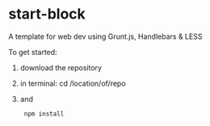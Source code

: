 start-block
===========

A template for web dev using Grunt.js, Handlebars &amp; LESS

To get started:
1. download the repository
2. in terminal:
        cd /location/of/repo

3. and

        npm install
